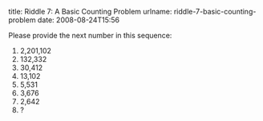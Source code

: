 title: Riddle 7: A Basic Counting Problem
urlname: riddle-7-basic-counting-problem
date: 2008-08-24T15:56

Please provide the next number in this sequence:

1.   2,201,102
2.   132,332
3.   30,412
4.   13,102
5.   5,531
6.   3,676
7.   2,642
8.   ?